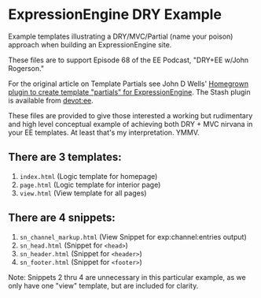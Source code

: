 ExpressionEngine DRY Example
============================

Example templates illustrating a DRY/MVC/Partial (name your poison) approach when building an ExpressionEngine site.

These files are to support Episode 68 of the EE Podcast, "DRY+EE w/John Rogerson."

For the original article on Template Partials see John D Wells' [Homegrown plugin to create template "partials" for ExpressionEngine](http://johndwells.com/blog/homegrown-plugin-to-create-template-partials-for-expressionengine). The Stash plugin is available from [devot:ee](http://devot-ee.com/add-ons/stash).

These files are provided to give those interested a working but rudimentary and high level conceptual example of achieving both DRY + MVC nirvana in your EE templates. At least that's my interpretation. YMMV.

There are 3 templates:
----------------------

1. `index.html` (Logic template for homepage)
2. `page.html` (Logic template for interior page)
3. `view.html` (View template for all pages)

There are 4 snippets:
---------------------

1. `sn_channel_markup.html` (View Snippet for exp:channel:entries output)
2. `sn_head.html` (Snippet for `<head>`)
3. `sn_header.html` (Snippet for `<header>`)
4. `sn_footer.html` (Snippet for `<footer>`)

Note: Snippets 2 thru 4 are unnecessary in this particular example, as we only have one "view" template, but are included for clarity.